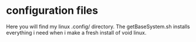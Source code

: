 # configuration files

Here you will find my linux .config/ directory.
The getBaseSystem.sh installs everything i need when i make a fresh install of void linux.
